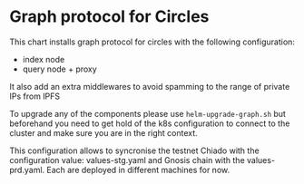 # Graph protocol for Circles

This chart installs graph protocol for circles with the following configuration:
- index node
- query node + proxy

It also add an extra middlewares to avoid spamming to the range of private IPs from IPFS

To upgrade any of the components please use `helm-upgrade-graph.sh` but beforehand you need to get hold of the k8s configuration to connect to the cluster and make sure you are in the right context.

This configuration allows to syncronise the testnet Chiado with the configuration value: values-stg.yaml and Gnosis chain with the values-prd.yaml. Each are deployed in different machines for now.
